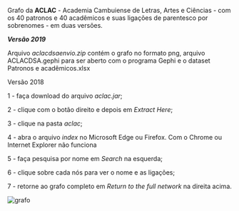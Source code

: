 Grafo da **ACLAC** - Academia Cambuiense de Letras, Artes e Ciências -  com os 40 patronos e 40 acadêmicos e suas ligações de parentesco por sobrenomes - em duas versões.

***Versão 2019***

Arquivo _aclacdsaenvio.zip_ contém o grafo no formato png, arquivo ACLACDSA.gephi para ser aberto com o programa Gephi e o dataset Patronos e acadêmicos.xlsx

Versão 2018

1 - faça download do arquivo _aclac.jar_;

2 - clique com o botão direito e depois em _Extract Here_;

3 - clique na pasta _aclac_;

4 - abra o arquivo _index_ no Microsoft Edge ou Firefox. Com o Chrome ou Internet Explorer não funciona

5 - faça pesquisa por nome em _Search_ na esquerda;

6 - clique sobre cada nós para ver o nome e as ligações;

7 - retorne ao grafo completo em _Return to the full network_ na direita acima.

![grafo](https://s20.postimg.cc/my62ahgdp/github.jpg)


